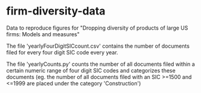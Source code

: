 # firm-diversity-data
Data to reproduce figures for "Dropping diversity of products of large US firms: Models and measures"

The file 'yearlyFourDigitSICcount.csv' contains the number of documents filed for every four digit SIC code every year. 

The file 'yearlyCounts.py' counts the number of all documents filed within a certain numeric range of four digit SIC codes and categorizes these documents (eg. the number of all documents filed with an SIC >=1500 and <=1999 are placed under the category 'Construction')
